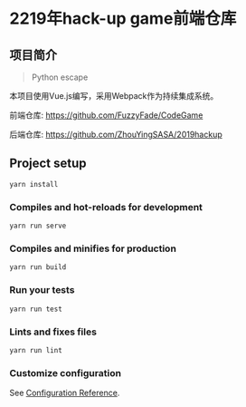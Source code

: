 # 2219年hack-up game前端仓库

## 项目简介

> Python escape

本项目使用Vue.js编写，采用Webpack作为持续集成系统。

前端仓库: https://github.com/FuzzyFade/CodeGame

后端仓库: https://github.com/ZhouYingSASA/2019hackup

## Project setup
```
yarn install
```

### Compiles and hot-reloads for development
```
yarn run serve
```

### Compiles and minifies for production
```
yarn run build
```

### Run your tests
```
yarn run test
```

### Lints and fixes files
```
yarn run lint
```

### Customize configuration
See [Configuration Reference](https://cli.vuejs.org/config/).
